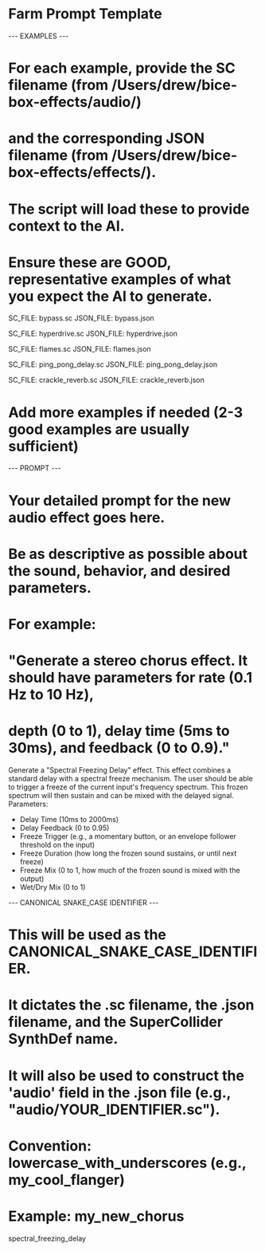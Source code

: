 # Farm Prompt Template

--- EXAMPLES ---
# For each example, provide the SC filename (from /Users/drew/bice-box-effects/audio/)
# and the corresponding JSON filename (from /Users/drew/bice-box-effects/effects/).
# The script will load these to provide context to the AI.
# Ensure these are GOOD, representative examples of what you expect the AI to generate.

SC_FILE: bypass.sc
JSON_FILE: bypass.json

SC_FILE: hyperdrive.sc
JSON_FILE: hyperdrive.json

SC_FILE: flames.sc
JSON_FILE: flames.json

SC_FILE: ping_pong_delay.sc
JSON_FILE: ping_pong_delay.json

SC_FILE: crackle_reverb.sc
JSON_FILE: crackle_reverb.json


# Add more examples if needed (2-3 good examples are usually sufficient)

--- PROMPT ---
# Your detailed prompt for the new audio effect goes here.
# Be as descriptive as possible about the sound, behavior, and desired parameters.
# For example:
# "Generate a stereo chorus effect. It should have parameters for rate (0.1 Hz to 10 Hz),
# depth (0 to 1), delay time (5ms to 30ms), and feedback (0 to 0.9)."

Generate a "Spectral Freezing Delay" effect. This effect combines a standard delay with a spectral freeze mechanism.
The user should be able to trigger a freeze of the current input's frequency spectrum.
This frozen spectrum will then sustain and can be mixed with the delayed signal.
Parameters:
- Delay Time (10ms to 2000ms)
- Delay Feedback (0 to 0.95)
- Freeze Trigger (e.g., a momentary button, or an envelope follower threshold on the input)
- Freeze Duration (how long the frozen sound sustains, or until next freeze)
- Freeze Mix (0 to 1, how much of the frozen sound is mixed with the output)
- Wet/Dry Mix (0 to 1)

--- CANONICAL SNAKE_CASE IDENTIFIER ---
# This will be used as the CANONICAL_SNAKE_CASE_IDENTIFIER.
# It dictates the .sc filename, the .json filename, and the SuperCollider SynthDef name.
# It will also be used to construct the 'audio' field in the .json file (e.g., "audio/YOUR_IDENTIFIER.sc").
# Convention: lowercase_with_underscores (e.g., my_cool_flanger)
# Example: my_new_chorus
spectral_freezing_delay